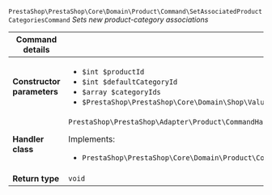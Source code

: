 `PrestaShop\PrestaShop\Core\Domain\Product\Command\SetAssociatedProductCategoriesCommand`
_Sets new product-category associations_

| Command details            |    |
| -------------------------- | -- |
| **Constructor parameters** | <ul> <li>`$int $productId`</li>  <li>`$int $defaultCategoryId`</li>  <li>`$array $categoryIds`</li>  <li>`$PrestaShop\PrestaShop\Core\Domain\Shop\ValueObject\ShopConstraint $shopConstraint`</li> </ul> |
| **Handler class**          | `PrestaShop\PrestaShop\Adapter\Product\CommandHandler\SetAssociatedProductCategoriesHandler`  <p> Implements: </p> <ul>  <li>`PrestaShop\PrestaShop\Core\Domain\Product\CommandHandler\SetAssociatedProductCategoriesHandlerInterface`</li>  |
| **Return type** |  `void`  |
